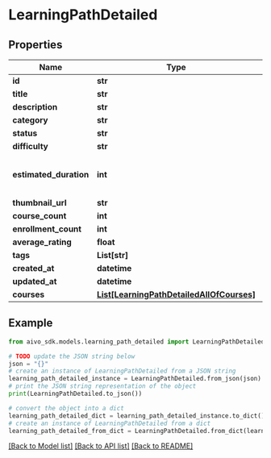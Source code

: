 # LearningPathDetailed

## Properties

Name | Type | Description | Notes
------------ | ------------- | ------------- | -------------
**id** | **str** |  |
**title** | **str** |  |
**description** | **str** |  |
**category** | **str** |  |
**status** | **str** |  |
**difficulty** | **str** |  | [optional]
**estimated_duration** | **int** | Total estimated duration in minutes |
**thumbnail_url** | **str** |  | [optional]
**course_count** | **int** |  |
**enrollment_count** | **int** |  | [optional]
**average_rating** | **float** |  | [optional]
**tags** | **List[str]** |  | [optional]
**created_at** | **datetime** |  |
**updated_at** | **datetime** |  |
**courses** | [**List[LearningPathDetailedAllOfCourses]**](LearningPathDetailedAllOfCourses.md) |  | [optional]

## Example

```python
from aivo_sdk.models.learning_path_detailed import LearningPathDetailed

# TODO update the JSON string below
json = "{}"
# create an instance of LearningPathDetailed from a JSON string
learning_path_detailed_instance = LearningPathDetailed.from_json(json)
# print the JSON string representation of the object
print(LearningPathDetailed.to_json())

# convert the object into a dict
learning_path_detailed_dict = learning_path_detailed_instance.to_dict()
# create an instance of LearningPathDetailed from a dict
learning_path_detailed_from_dict = LearningPathDetailed.from_dict(learning_path_detailed_dict)
```

[[Back to Model list]](../README.md#documentation-for-models) [[Back to API list]](../README.md#documentation-for-api-endpoints) [[Back to README]](../README.md)
